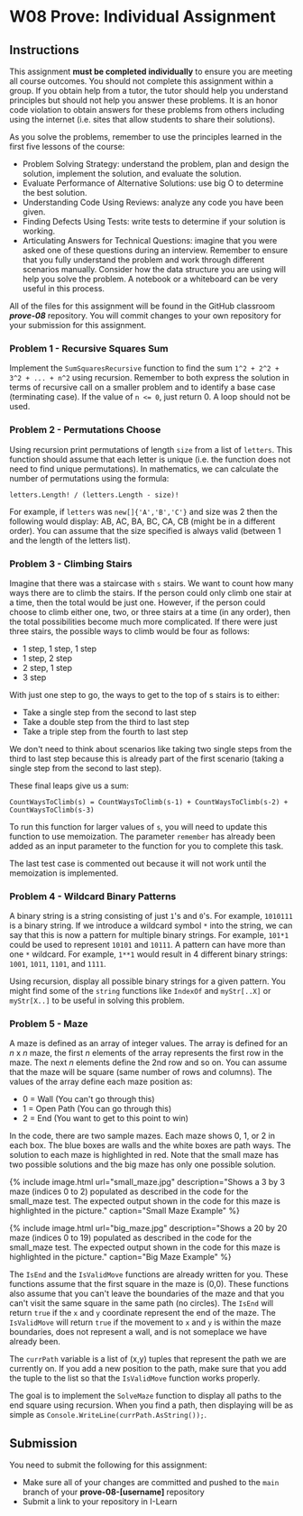 # W08 Prove: Individual Assignment
## Instructions
This assignment **must be completed individually** to ensure you are meeting all course outcomes. You should not complete this assignment within a group. If you obtain help from a tutor, the tutor should help you understand principles but should not help you answer these problems. It is an honor code violation to obtain answers for these problems from others including using the internet (i.e. sites that allow students to share their solutions).

As you solve the problems, remember to use the principles learned in the first five lessons of the course:
* Problem Solving Strategy: understand the problem, plan and design the solution, implement the solution, and evaluate the solution.
* Evaluate Performance of Alternative Solutions: use big O to determine the best solution.
* Understanding Code Using Reviews: analyze any code you have been given.
* Finding Defects Using Tests: write tests to determine if your solution is working.
* Articulating Answers for Technical Questions: imagine that you were asked one of these questions during an interview. Remember to ensure that you fully understand the problem and work through different scenarios manually. Consider how the data structure you are using will help you solve the problem. A notebook or a whiteboard can be very useful in this process.

All of the files for this assignment will be found in the GitHub classroom ***prove-08*** repository. You will commit changes to your own repository for your submission for this assignment.

### Problem 1 - Recursive Squares Sum
Implement the `SumSquaresRecursive` function to find the sum `1^2 + 2^2 + 3^2 + ... + n^2` using recursion. Remember to both express the solution in terms of recursive call on a smaller problem and to identify a base case (terminating case). If the value of `n <= 0`, just return 0. A loop should not be used.

### Problem 2 - Permutations Choose
Using recursion print permutations of length `size` from a list of `letters`. This function should assume that each letter is unique (i.e. the function does not need to find unique permutations). In mathematics, we can calculate the number of permutations using the formula:

`letters.Length! / (letters.Length - size)!`

For example, if `letters` was `new[]{'A','B','C'}` and size was 2 then the following would display: AB, AC, BA, BC, CA, CB (might be in a different order). You can assume that the size specified is always valid (between 1 and the length of the letters list).

### Problem 3 - Climbing Stairs
Imagine that there was a staircase with `s` stairs. We want to count how many ways there are to climb the stairs. If the person could only climb one stair at a time, then the total would be just one. However, if the person could choose to climb either one, two, or three stairs at a time (in any order), then the total possibilities become much more complicated. If there were just three stairs, the possible ways to climb would be four as follows:
* 1 step, 1 step, 1 step
* 1 step, 2 step
* 2 step, 1 step
* 3 step

With just one step to go, the ways to get to the top of s stairs is to either:
* Take a single step from the second to last step
* Take a double step from the third to last step
* Take a triple step from the fourth to last step

We don't need to think about scenarios like taking two single steps from the third to last step because this is already part of the first scenario (taking a single step from the second to last step).

These final leaps give us a sum:

`CountWaysToClimb(s) = CountWaysToClimb(s-1) + CountWaysToClimb(s-2) + CountWaysToClimb(s-3)`

To run this function for larger values of `s`, you will need to update this function to use memoization. The parameter `remember` has already been added as an input parameter to the function for you to complete this task.

The last test case is commented out because it will not work until the memoization is implemented.

### Problem 4 - Wildcard Binary Patterns
A binary string is a string consisting of just `1`'s and `0`'s. For example, `1010111` is a binary string. If we introduce a wildcard symbol `*` into the string, we can say that this is now a pattern for multiple binary strings. For example, `101*1` could be used to represent `10101` and `10111`. A pattern can have more than one `*` wildcard. For example, `1**1` would result in 4 different binary strings: `1001`, `1011`, `1101`, and `1111`.

Using recursion, display all possible binary strings for a given pattern. You might find some of the `string` functions like `IndexOf` and `myStr[..X]` or `myStr[X..]`  to be useful in solving this problem.

### Problem 5 - Maze
A maze is defined as an array of integer values. The array is defined for an *n* x *n* maze, the first *n* elements of the array represents the first row in the maze. The next *n* elements define the 2nd row and so on. You can assume that the maze will be square (same number of rows and columns). The values of the array define each maze position as:
* 0 = Wall (You can't go through this)
* 1 = Open Path (You can go through this)
* 2 = End (You want to get to this point to win)

In the code, there are two sample mazes. Each maze shows 0, 1, or 2 in each box. The blue boxes are walls and the white boxes are path ways. The solution to each maze is highlighted in red. Note that the small maze has two possible solutions and the big maze has only one possible solution.

{% include image.html url="small_maze.jpg" description="Shows a 3 by 3 maze (indices 0 to 2) populated as described in the code for the small_maze test.  The expected output shown in the code for this maze is highlighted in the picture." caption="Small Maze Example" %}

{% include image.html url="big_maze.jpg" description="Shows a 20 by 20 maze (indices 0 to 19) populated as described in the code for the small_maze test.  The expected output shown in the code for this maze is highlighted in the picture." caption="Big Maze Example" %}

The `IsEnd` and the `IsValidMove` functions are already written for you. These functions assume that the first square in the maze is (0,0). These functions also assume that you can't leave the boundaries of the maze and that you can't visit the same square in the same path (no circles). The `IsEnd` will return `true` if the `x` and `y` coordinate represent the end of the maze. The `IsValidMove` will return `true` if the movement to `x` and `y` is within the maze boundaries, does not represent a wall, and is not someplace we have already been.

The `currPath` variable is a list of (x,y) tuples that represent the path we are currently on. If you add a new position to the path, make sure that you add the tuple to the list so that the `IsValidMove` function works properly.

The goal is to implement the `SolveMaze` function to display all paths to the end square using recursion. When you find a path, then displaying will be as simple as `Console.WriteLine(currPath.AsString());`.

## Submission
You need to submit the following for this assignment:
* Make sure all of your changes are committed and pushed to the `main` branch of your **prove-08-[username]** repository
* Submit a link to your repository in I-Learn
